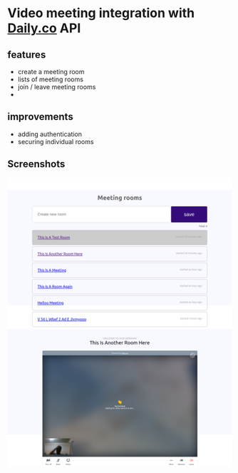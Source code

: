# Video meeting integration with [Daily.co](https://www.daily.co/) API

## features
* create a meeting room
* lists of meeting rooms
* join / leave meeting rooms
*

## improvements
* adding authentication
* securing individual rooms

## Screenshots
![one](https://github.com/mactunechy/video-meetings-daily.co/blob/master/screencapture-localhost-3000-2021-03-11-00_54_26.png?raw=true)
![two](https://github.com/mactunechy/video-meetings-daily.co/blob/master/screencapture-localhost-3000-rooms-6f8a8214-fd2c-4cdb-b6eb-8c383a1140a7-2021-03-11-00_56_11.png?raw=true)
